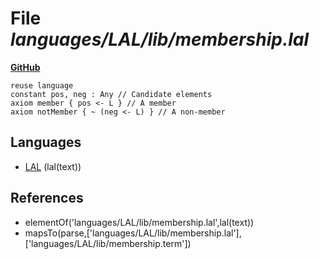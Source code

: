 # File _languages/LAL/lib/membership.lal_
**[GitHub](https://github.com/softlang/yas/blob/master/languages/LAL/lib/membership.lal)**
```
reuse language
constant pos, neg : Any // Candidate elements
axiom member { pos <- L } // A member
axiom notMember { ~ (neg <- L) } // A non-member
```

## Languages
* [LAL](../languages/LAL.md) (lal(text))

## References
* elementOf('languages/LAL/lib/membership.lal',lal(text))
* mapsTo(parse,['languages/LAL/lib/membership.lal'],['languages/LAL/lib/membership.term'])
